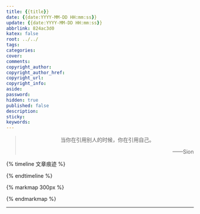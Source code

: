 ```yaml
---
title: {{title}}
date: {{date:YYYY-MM-DD HH:mm:ss}}
update: {{date:YYYY-MM-DD HH:mm:ss}}
abbrlink: 824ac3d0
katex: false
root: ../../
tags:
categories:
cover:
comments:
copyright_author:
copyright_author_href:
copyright_url:
copyright_info:
aside:
password:
hidden: true
published: false
description:
sticky:
keywords:
---
```


> <center>当你在引用别人的时候，你在引用自己。</center>
> <p align="right">——Sion</p>

{% timeline 文章痕迹 %}
<!-- timeline {{date}}-->
<!-- endtimeline -->
{% endtimeline %}

{% markmap 300px %}

<!-- @import "[TOC]" {cmd="toc" depthFrom=1 depthTo=6 orderedList=false} -->
<!-- code_chunk_output -->

<!-- /code_chunk_output -->
{% endmarkmap %}

-----